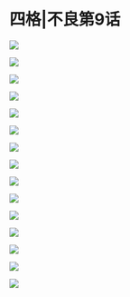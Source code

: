 # 四格|不良第9话


![](/images/不良1-11四格/9/封.jpg)

![](/images/不良1-11四格/9/1.jpg)

![](/images/不良1-11四格/9/2.jpg)

![](/images/不良1-11四格/9/3.jpg)

![](/images/不良1-11四格/9/4.jpg)

![](/images/不良1-11四格/9/5.jpg)

![](/images/不良1-11四格/9/6.jpg)

![](/images/不良1-11四格/9/7.jpg)

![](/images/不良1-11四格/9/8.jpg)

![](/images/不良1-11四格/9/9.jpg)

![](/images/不良1-11四格/9/10.jpg)

![](/images/不良1-11四格/9/11.jpg)

![](/images/不良1-11四格/9/12.jpg)

![](/images/不良1-11四格/9/13.jpg)

![](/images/不良1-11四格/9/14.jpg)
